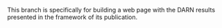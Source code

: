 This branch is specifically for building a web page with the DARN results presented in the framework of its publication.

